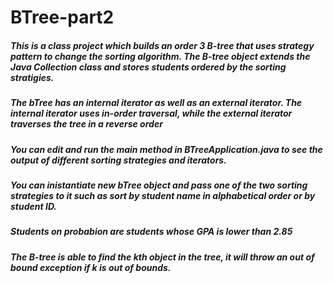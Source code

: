 # BTree-part2
##### This is a class project which builds an order 3 B-tree that uses strategy pattern to change the sorting algorithm. The B-tree object extends the Java Collection class and stores students ordered by the sorting stratigies. 
##### The bTree has an internal iterator as well as an external iterator. The internal iterator uses in-order traversal, while the external iterator traverses the tree in a reverse order
##### You can edit and run the main method in BTreeApplication.java to see the output of different sorting strategies and iterators.
##### You can inistantiate new bTree object and pass one of the two sorting strategies to it such as sort by student name in alphabetical order or by student ID.
##### Students on probabion are students whose GPA is lower than 2.85
##### The B-tree is able to find the kth object in the tree, it will throw an out of bound exception if k is out of bounds.
